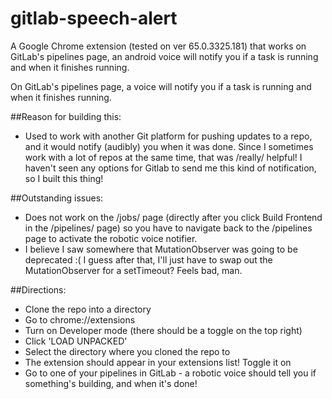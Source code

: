 # gitlab-speech-alert

A Google Chrome extension (tested on ver 65.0.3325.181) that works on GitLab's pipelines page, an android voice will notify you if a task is running and when it finishes running.

On GitLab's pipelines page, a voice will notify you if a task is running  and when it finishes running.

##Reason for building this:
- Used to work with another Git platform for pushing updates to a repo, and it would notify (audibly) you when it was done. Since I sometimes work with a lot of repos at the same time, that was /really/ helpful! I haven't seen any options for Gitlab to send me this kind of notification, so I built this thing!

##Outstanding issues:
- Does not work on the /jobs/<some number> page (directly after you click Build Frontend in the /pipelines/ page) so you have to navigate back to the /pipelines page to activate the robotic voice notifier. 
- I believe I saw somewhere that MutationObserver was going to be deprecated :( I guess after that, I'll just have to swap out the MutationObserver for a setTimeout? Feels bad, man.

##Directions:
- Clone the repo into a directory
- Go to chrome://extensions
- Turn on Developer mode (there should be a toggle on the top right)
- Click 'LOAD UNPACKED' 
- Select the directory where you cloned the repo to
- The extension should appear in your extensions list! Toggle it on
- Go to one of your pipelines in GitLab - a robotic voice should tell you if something's building, and when it's done!
